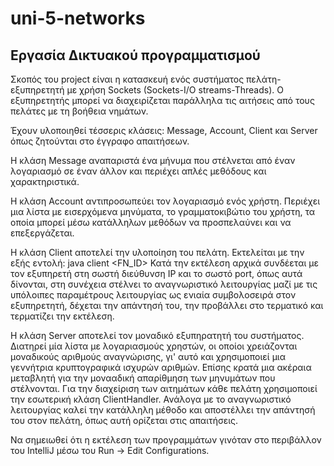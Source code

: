 # uni-5-networks

## Εργασία Δικτυακού προγραμματισμού

Σκοπός του project είναι η κατασκευή ενός συστήματος πελάτη-εξυπηρετητή με χρήση Sockets (Sockets-I/O streams-Threads). Ο εξυπηρετητής μπορεί να διαχειρίζεται παράλληλα τις αιτήσεις από τους πελάτες με τη βοήθεια νημάτων.

Έχουν υλοποιηθεί τέσσερις κλάσεις: Message, Account, Client και Server όπως ζητούνται στο έγγραφο απαιτήσεων. 

Η κλάση Message αναπαριστά ένα μήνυμα που στέλνεται από έναν λογαριασμό σε έναν άλλον και περιέχει απλές μεθόδους και χαρακτηριστικά.

Η κλάση Account αντιπροσωπεύει τον λογαριασμό ενός χρήστη. Περιέχει μια λίστα με εισερχόμενα μηνύματα, το γραμματοκιβώτιο του χρήστη, τα οποία μπορεί μέσω κατάλληλων μεθόδων να προσπελαύνει και να επεξεργάζεται.

Η κλάση Client αποτελεί την υλοποίηση του πελάτη. Εκτελείται με την εξής εντολή: java client <ip> <port number> <FN_ID> <args> Κατά την εκτέλεση αρχικά συνδέεται με τον εξυπηρετή στη σωστή διεύθυνση IP και το σωστό port, όπως αυτά δίνονται, στη συνέχεια στέλνει το αναγνωριστικό λειτουργίας μαζί με τις υπόλοιπες παραμέτρους λειτουργίας ως ενιαία συμβολοσειρά στον εξυπηρετητή, δέχεται την απάντησή του, την προβάλλει στο τερματικό και τερματίζει την εκτέλεση.

Η κλάση Server αποτελεί τον μοναδικό εξυπηρατητή του συστήματος. Διατηρεί μία λίστα με λογαριασμούς χρηστών, οι οποίοι χρειάζονται μοναδικούς αριθμούς αναγνώρισης, γι' αυτό και χρησιμοποιεί μια γεννήτρια κρυπτογραφικά ισχυρών αριθμών. Επίσης κρατά μια ακέραια μεταβλητή για την μονααδική απαρίθμηση των μηνυμάτων που στέλνονται. Για την διαχείριση των αιτημάτων κάθε πελάτη χρησιμοποιεί την εσωτερική κλάση ClientHandler. Ανάλογα με το αναγνωριστικό λειτουργίας καλεί την κατάλληλη μέθοδο και αποστέλλει την απάντησή του στον πελάτη, όπως αυτή ορίζεται στις απαιτήσεις.

Να σημειωθεί ότι η εκτέλεση των προγραμμάτων γινόταν στο περιβάλλον του IntelliJ μέσω του Run -> Edit Configurations.
